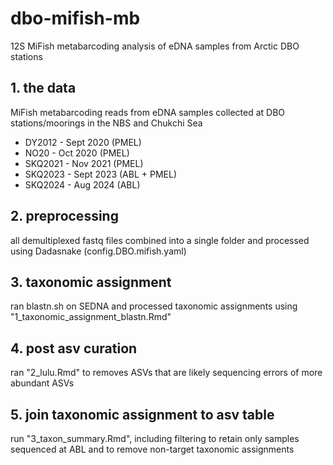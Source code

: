 # dbo-mifish-mb
12S MiFish metabarcoding analysis of eDNA samples from Arctic DBO stations

## 1. the data 
MiFish metabarcoding reads from eDNA samples collected at DBO stations/moorings in the NBS and Chukchi Sea 
* DY2012 - Sept 2020 (PMEL)
* NO20 - Oct 2020 (PMEL)
* SKQ2021 - Nov 2021 (PMEL)
* SKQ2023 - Sept 2023 (ABL + PMEL)
* SKQ2024 - Aug 2024 (ABL)

## 2. preprocessing 
all demultiplexed fastq files combined into a single folder and processed using Dadasnake (config.DBO.mifish.yaml) 

## 3. taxonomic assignment 
ran blastn.sh on SEDNA and processed taxonomic assignments using "1_taxonomic_assignment_blastn.Rmd"

## 4. post asv curation 
ran "2_lulu.Rmd" to removes ASVs that are likely sequencing errors of more abundant ASVs 

## 5. join taxonomic assignment to asv table 
run "3_taxon_summary.Rmd", including filtering to retain only samples sequenced at ABL and to remove non-target taxonomic assignments 